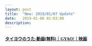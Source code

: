 ```yaml
---
layout: post
title:  "New: 2019/01/07 Update"
date:   2019-01-06 01:03:00
description: 
---
```


#### [<font face="Microsoft YaHei UI">タイヨウのうた-動画[無料]｜GYAO!｜映画</font>](https://mega.nz/#!JUdxGAYb!MDPk-qoJYmsfnDbtX2EsBfiXg0ttCc-KLM4A2mXgpeU)  
